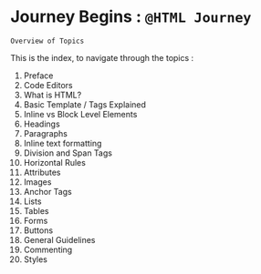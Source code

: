 # Journey Begins : `@HTML Journey`

```
Overview of Topics
```
This is the index, to navigate through the topics :


1. Preface
2. Code Editors
3. What is HTML?
4. Basic Template / Tags Explained
5. Inline vs Block Level Elements
6. Headings
7. Paragraphs
8. Inline text formatting
9. Division and Span Tags
10. Horizontal Rules
11. Attributes
12. Images
13. Anchor Tags
14. Lists
15. Tables
16. Forms
17. Buttons
18. General Guidelines
19. Commenting
20. Styles